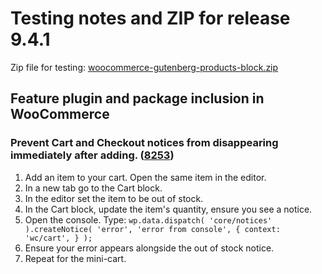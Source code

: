 # Testing notes and ZIP for release 9.4.1

Zip file for testing: [woocommerce-gutenberg-products-block.zip](https://github.com/woocommerce/woocommerce-blocks/files/10478734/woocommerce-gutenberg-products-block.zip)

## Feature plugin and package inclusion in WooCommerce

### Prevent Cart and Checkout notices from disappearing immediately after adding. ([8253](https://github.com/woocommerce/woocommerce-blocks/pull/8253))

1. Add an item to your cart. Open the same item in the editor.
2. In a new tab go to the Cart block.
3. In the editor set the item to be out of stock.
4. In the Cart block, update the item's quantity, ensure you see a notice.
5. Open the console. Type: `wp.data.dispatch( 'core/notices' ).createNotice( 'error', 'error from console', { context: 'wc/cart', } );`
6. Ensure your error appears alongside the out of stock notice.
7. Repeat for the mini-cart.
